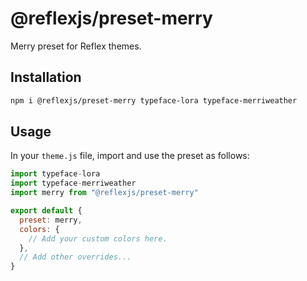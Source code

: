 # @reflexjs/preset-merry

Merry preset for Reflex themes.

## Installation

```sh
npm i @reflexjs/preset-merry typeface-lora typeface-merriweather
```

## Usage

In your `theme.js` file, import and use the preset as follows:

```js
import typeface-lora
import typeface-merriweather
import merry from "@reflexjs/preset-merry"

export default {
  preset: merry,
  colors: {
    // Add your custom colors here.
  },
  // Add other overrides...
}
```
